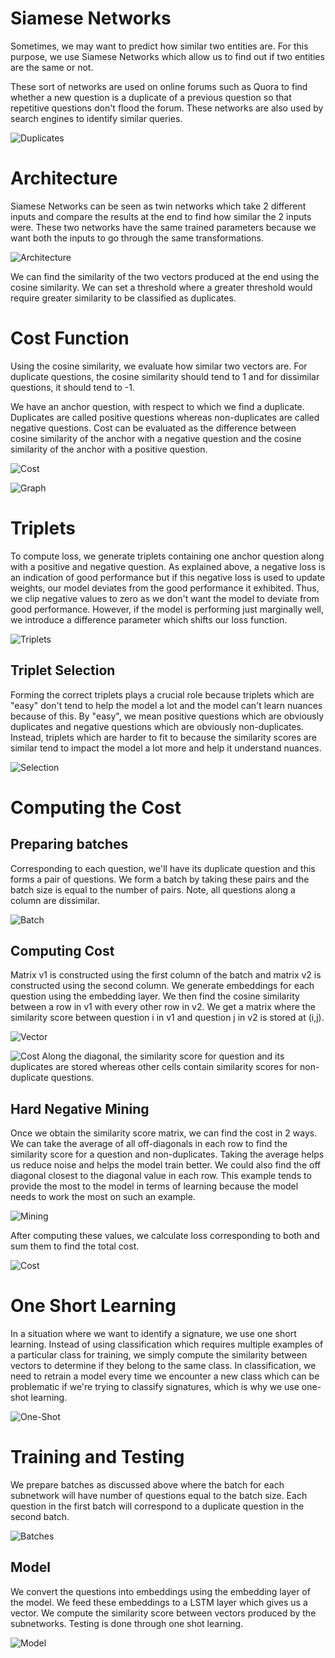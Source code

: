 # Siamese Networks

<p>Sometimes, we may want to predict how similar two entities are. For this purpose, we use Siamese Networks which allow us to find out if two entities are the same or not.</p>

<p>These sort of networks are used on online forums such as Quora to find whether a new question is a duplicate of a previous question so that repetitive questions don't flood the forum. These networks are also used by search engines to identify similar queries.</p>

![Duplicates](images/image1.png)

# Architecture

<p>Siamese Networks can be seen as twin networks which take 2 different inputs and compare the results at the end to find how similar the 2 inputs were. These two networks have the same trained parameters because we want both the inputs to go through the same transformations.</p>

![Architecture](images/image2.png)

<p>We can find the similarity of the two vectors produced at the end using the cosine similarity. We can set a threshold where a greater threshold would require greater similarity to be classified as duplicates.

# Cost Function

<p>Using the cosine similarity, we evaluate how similar two vectors are. For duplicate questions, the cosine similarity should tend to 1 and for dissimilar questions, it should tend to -1.</p>

<p>We have an anchor question, with respect to which we find a duplicate. Duplicates are called positive questions whereas non-duplicates are called negative questions. Cost can be evaluated as the difference between cosine similarity of the anchor with a negative question and the cosine similarity of the anchor with a positive question.</p>

![Cost](images/image3.png)

![Graph](images/image4.png)

# Triplets

<p>To compute loss, we generate triplets containing one anchor question along with a positive and negative question. As explained above, a negative loss is an indication of good performance but if this negative loss is used to update weights, our model deviates from the good performance it exhibited. Thus, we clip negative values to zero as we don't want the model to deviate from good performance. However, if the model is performing just marginally well, we introduce a difference parameter which shifts our loss function.</p>

![Triplets](images/image5.png)

## Triplet Selection

<p>Forming the correct triplets plays a crucial role because triplets which are "easy" don't tend to help the model a lot and the model can't learn nuances because of this. By "easy", we mean positive questions which are obviously duplicates and negative questions which are obviously non-duplicates. Instead, triplets which are harder to fit to because the similarity scores are similar tend to impact the model a lot more and help it understand nuances.</p>

![Selection](images/image6.png)

# Computing the Cost

## Preparing batches

<p>Corresponding to each question, we'll have its duplicate question and this forms a pair of questions. We form a batch by taking these pairs and the batch size is equal to the number of pairs. Note, all questions along a column are dissimilar.</p>

![Batch](images/image7.png)

## Computing Cost

<p>Matrix v1 is constructed using the first column of the batch and matrix v2 is constructed using the second column. We generate embeddings for each question using the embedding layer. We then find the cosine similarity between a row in v1 with every other row in v2. We get a matrix where the similarity score between question i in v1 and question j in v2 is stored at (i,j).

![Vector](images/image8.png)

![Cost](images/image9.png)
<span>Along the diagonal, the similarity score for question and its duplicates are stored whereas other cells contain similarity scores for non-duplicate questions.</span>

## Hard Negative Mining

<p>Once we obtain the similarity score matrix, we can find the cost in 2 ways. We can take the average of all off-diagonals in each row to find the similarity score for a question and non-duplicates. Taking the average helps us reduce noise and helps the model train better. We could also find the off diagonal closest to the diagonal value in each row. This example tends to provide the most to the model in terms of learning because the model needs to work the most on such an example.</p>

![Mining](images/image10.png)

<p>After computing these values, we calculate loss corresponding to both and sum them to find the total cost.</p>

![Cost](images/image11.png)

# One Short Learning

<p>In a situation where we want to identify a signature, we use one short learning. Instead of using classification which requires multiple examples of a particular class for training, we simply compute the similarity between vectors to determine if they belong to the same class. In classification, we need to retrain a model every time we encounter a new class which can be problematic if we're trying to classify signatures, which is why we use one-shot learning.</p>

![One-Shot](images/image12.png)

# Training and Testing

<p>We prepare batches as discussed above where the batch for each subnetwork will have number of questions equal to the batch size. Each question in the first batch will correspond to a duplicate question in the second batch.</p>

![Batches](images/image13.png)

## Model

<p>We convert the questions into embeddings using the embedding layer of the model. We feed these embeddings to a LSTM layer which gives us a vector. We compute the similarity score between vectors produced by the subnetworks. Testing is done through one shot learning.</p>

![Model](images/image14.png)
